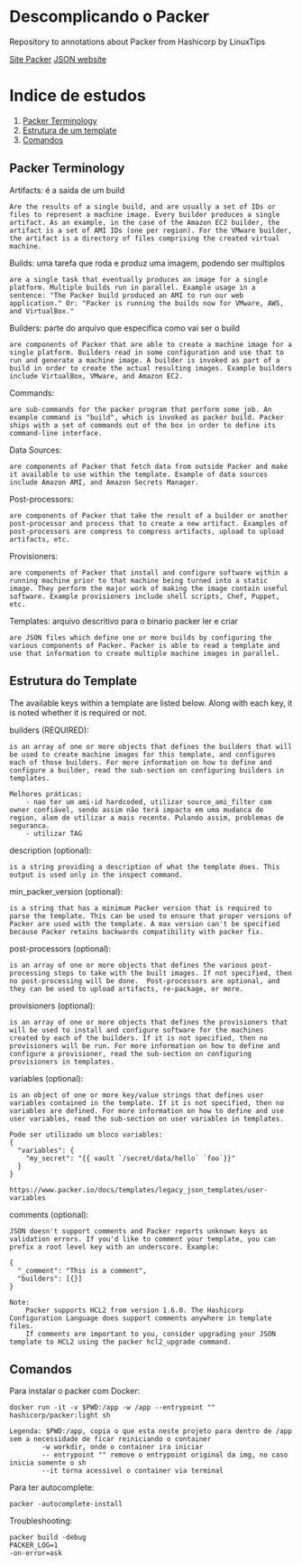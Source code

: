 # Descomplicando o Packer
Repository to annotations about Packer from Hashicorp by LinuxTips

[Site Packer](https://www.packer.io/)
[JSON website](https://www.json.org/json-pt.html)

# Indice de estudos
1. [Packer Terminology](#Terminology)
2. [Estrutura de um template](#EstruturaTemplate)
3. [Comandos](#Comandos)

## Packer Terminology <a name="Terminology"></a>

Artifacts: é a saída de um build
```
Are the results of a single build, and are usually a set of IDs or files to represent a machine image. Every builder produces a single artifact. As an example, in the case of the Amazon EC2 builder, the artifact is a set of AMI IDs (one per region). For the VMware builder, the artifact is a directory of files comprising the created virtual machine.
```

Builds: uma tarefa que roda e produz uma imagem, podendo ser multiplos
```
are a single task that eventually produces an image for a single platform. Multiple builds run in parallel. Example usage in a sentence: "The Packer build produced an AMI to run our web application." Or: "Packer is running the builds now for VMware, AWS, and VirtualBox."
```

Builders: parte do arquivo que especifica como vai ser o build
```
are components of Packer that are able to create a machine image for a single platform. Builders read in some configuration and use that to run and generate a machine image. A builder is invoked as part of a build in order to create the actual resulting images. Example builders include VirtualBox, VMware, and Amazon EC2.
```

Commands:
```
are sub-commands for the packer program that perform some job. An example command is "build", which is invoked as packer build. Packer ships with a set of commands out of the box in order to define its command-line interface.
```

Data Sources:
```
are components of Packer that fetch data from outside Packer and make it available to use within the template. Example of data sources include Amazon AMI, and Amazon Secrets Manager.
```

Post-processors:
```
are components of Packer that take the result of a builder or another post-processor and process that to create a new artifact. Examples of post-processors are compress to compress artifacts, upload to upload artifacts, etc.
```

Provisioners:
```
are components of Packer that install and configure software within a running machine prior to that machine being turned into a static image. They perform the major work of making the image contain useful software. Example provisioners include shell scripts, Chef, Puppet, etc.
```

Templates: arquivo descritivo para o binario packer ler e criar
```
are JSON files which define one or more builds by configuring the various components of Packer. Packer is able to read a template and use that information to create multiple machine images in parallel.
```

## Estrutura do Template <a name="EstruturaTemplate"></a>

The available keys within a template are listed below. Along with each key, it is noted whether it is required or not.

builders (REQUIRED):
```
is an array of one or more objects that defines the builders that will be used to create machine images for this template, and configures each of those builders. For more information on how to define and configure a builder, read the sub-section on configuring builders in templates.

Melhores práticas:
    - nao ter um ami-id hardcoded, utilizar source_ami_filter com owner confiável, sendo assim não terá impacto em uma mudanca de region, alem de utilizar a mais recente. Pulando assim, problemas de seguranca.
    - utilizar TAG
```

description (optional):
```
is a string providing a description of what the template does. This output is used only in the inspect command.
```

min_packer_version (optional):
```
is a string that has a minimum Packer version that is required to parse the template. This can be used to ensure that proper versions of Packer are used with the template. A max version can't be specified because Packer retains backwards compatibility with packer fix.
```

post-processors (optional):
```
is an array of one or more objects that defines the various post-processing steps to take with the built images. If not specified, then no post-processing will be done.  Post-processors are optional, and they can be used to upload artifacts, re-package, or more.
```

provisioners (optional):
```
is an array of one or more objects that defines the provisioners that will be used to install and configure software for the machines created by each of the builders. If it is not specified, then no provisioners will be run. For more information on how to define and configure a provisioner, read the sub-section on configuring provisioners in templates.
```

variables (optional):
```
is an object of one or more key/value strings that defines user variables contained in the template. If it is not specified, then no variables are defined. For more information on how to define and use user variables, read the sub-section on user variables in templates.

Pode ser utilizado um bloco variables:
{
  "variables": {
    "my_secret": "{{ vault `/secret/data/hello` `foo`}}"
  }
}

https://www.packer.io/docs/templates/legacy_json_templates/user-variables
```

comments (optional):
```
JSON doesn't support comments and Packer reports unknown keys as validation errors. If you'd like to comment your template, you can prefix a root level key with an underscore. Example:

{
  "_comment": "This is a comment",
  "builders": [{}]
}

Note:
    Packer supports HCL2 from version 1.6.0. The Hashicorp Configuration Language does support comments anywhere in template files.
    If comments are important to you, consider upgrading your JSON template to HCL2 using the packer hcl2_upgrade command.

```

## Comandos <a name="Comandos"></a>

Para instalar o packer com Docker:
```
docker run -it -v $PWD:/app -w /app --entrypoint "" hashicorp/packer:light sh

Legenda: $PWD:/app, copia o que esta neste projeto para dentro de /app sem a necessidade de ficar reiniciando o container
        -w workdir, onde o container ira iniciar
        -- entrypoint "" remove o entrypoint original da img, no caso inicia somente o sh
        --it torna acessivel o container via terminal
```

Para ter autocomplete:
```
packer -autocomplete-install
```

Troubleshooting:
```
packer build -debug
PACKER_LOG=1
-on-error=ask
```